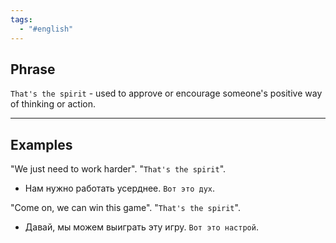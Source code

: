```yaml
---
tags:
  - "#english"
---
```

## Phrase

`That's the spirit` -  used to approve or encourage someone's positive way of thinking or action.

---
## Examples

"We just need to work harder". "`That's the spirit`".
- Нам нужно работать усерднее. `Вот это дух`.

"Come on, we can win this game". "`That's the spirit`".
- Давай, мы можем выиграть эту игру. `Вот это настрой`.